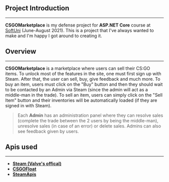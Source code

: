 ## Project Introduction
***
**CSGOMarketplace** is my defense project for **ASP.NET Core** course at [SoftUni](https://softuni.bg/ "SoftUni") (June-August 2021). This is a project that I've always wanted to make and I'm happy I got around to creating it.

## Overview
***
**CSGOMarketplace** is a marketplace where users can sell their CS:GO items. To unlock most of the features in the site, one must first sign up with Steam. After that, the user can sell, buy, give feedback and much more. To buy an item, users must click on the "Buy" button and then they should wait to be contacted by an Admin via Steam (since the admin will act as a middle-man in the trade). To sell an item, users can simply click on the "Sell Item" button and their inventories will be automatically loaded (if they are signed in with Steam).
<br />

>Each **Admin** has an administration panel where they can resolve sales (complete the trade between the 2 users by being the middle-man), unresolve sales (in case of an error) or delete sales. Admins can also see feedback given by users.



## Apis used
***
- **[Steam (Valve's offical)](https://steamcommunity.com/)**
- **[CSGOFloat](https://github.com/csgofloat/CSGOFloat-Inspect)**
- **[SteamApis](https://steamapis.com/)** 
<br />
